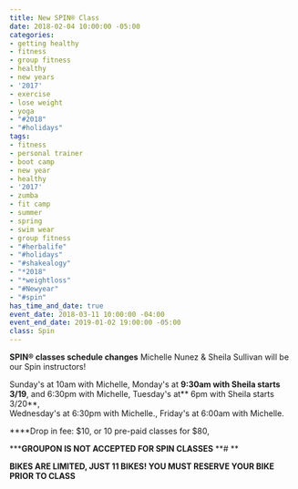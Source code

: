 ```yaml
---
title: New SPIN® Class
date: 2018-02-04 10:00:00 -05:00
categories:
- getting healthy
- fitness
- group fitness
- healthy
- new years
- '2017'
- exercise
- lose weight
- yoga
- "#2018"
- "#holidays"
tags:
- fitness
- personal trainer
- boot camp
- new year
- healthy
- '2017'
- zumba
- fit camp
- summer
- spring
- swim wear
- group fitness
- "#herbalife"
- "#holidays"
- "#shakealogy"
- "*2018"
- "*weightloss"
- "#Newyear"
- "#spin"
has_time_and_date: true
event_date: 2018-03-11 10:00:00 -04:00
event_end_date: 2019-01-02 19:00:00 -05:00
class: Spin
---
```


**SPIN® classes schedule changes**
Michelle Nunez & Sheila Sullivan will be our Spin instructors! 

Sunday's at 10am with Michelle, 
Monday's at **9:30am with Sheila starts 3/19**, and 6:30pm with Michelle, Tuesday's at** 6pm with Sheila starts 3/20**,  
Wednesday's at 6:30pm with Michelle., 
Friday's at 6:00am with Michelle.

****Drop in fee: $10, or 10 pre-paid classes for $80, 

*****GROUPON IS NOT ACCEPTED FOR SPIN CLASSES**
**# **

**BIKES ARE LIMITED, JUST 11 BIKES! YOU MUST RESERVE YOUR BIKE PRIOR TO CLASS**